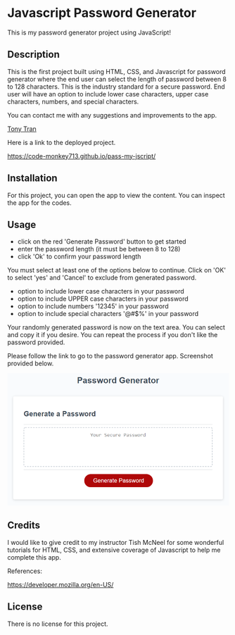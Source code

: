 # Javascript Password Generator

This is my password generator project using JavaScript! 

## Description

This is the first project built using HTML, CSS, and Javascript for password generator where the end user can select the length of password between 8 to 128 characters. This is the industry standard for a secure password. End user will have an option to include lower case characters, upper case characters, numbers, and special characters. 

You can contact me with any suggestions and improvements to the app. 

[Tony Tran](mailto:codemonkey713@gmail.com?subject=[GitHub]pass-my-jscript)

Here is a link to the deployed project. 

<https://code-monkey713.github.io/pass-my-jscript/>

## Installation

For this project, you can open the app to view the content. You can inspect the app for the codes. 

## Usage

- click on the red 'Generate Password' button to get started
- enter the password length (it must be between 8 to 128)
- click 'Ok' to confirm your password length

You must select at least one of the options below to continue. Click on 'OK' to select 'yes' and 'Cancel' to exclude from generated password. 

  - option to include lower case characters in your password
  - option to include UPPER case characters in your password
  - option to include numbers '12345' in your password
  - option to include special characters '@#$%' in your password

Your randomly generated password is now on the text area. You can select and copy it if you desire. You can repeat the process if you don't like the password provided. 

Please follow the link to go to the password generator app. Screenshot provided below.

![screenshot](screenshot.png)

## Credits

I would like to give credit to my instructor Tish McNeel for some wonderful tutorials for HTML, CSS, and extensive coverage of Javascript to help me complete this app. 

References:

<https://developer.mozilla.org/en-US/>

## License

There is no license for this project. 
